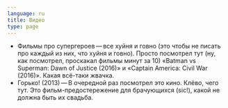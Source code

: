 ```yaml
---
language: ru
title: Видео
type: page
---
```


- Фильмы про супергероев — все хуйня и говно (это чтобы не писать про каждый из них, что хуйня и
  говно). Просто посмотрел тут (ну, как посмотрел, проскакал фильмы минут за 10) «Batman vs
  Superman: Dawn of Justice (2016)» и «Captain America: Civil War (2016)». Какая всё-таки жвачка.
- Горько! (2013) — В очередной раз посмотрел это кино. Клёво, чего тут. Это фильм-предостережение
  для брачующихся (sic!), какой не должна быть их свадьба.
